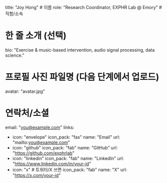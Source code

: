 title: "Joy Hong"          # 이름
role: "Research Coordinator, EXPHR Lab @ Emory"   # 직함/소속
# 한 줄 소개 (선택)
bio: "Exercise & music-based intervention, audio signal processing, data science."

# 프로필 사진 파일명 (다음 단계에서 업로드)
avatar: "avatar.jpg"

# 연락처/소셜
email: "you@example.com"
links:
  - icon: "envelope"
    icon_pack: "fas"
    name: "Email"
    url: "mailto:you@example.com"
  - icon: "github"
    icon_pack: "fab"
    name: "GitHub"
    url: "https://github.com/exphrlab"
  - icon: "linkedin"
    icon_pack: "fab"
    name: "LinkedIn"
    url: "https://www.linkedin.com/in/your-id"
  - icon: "x"         # 트위터/X 쓰면
    icon_pack: "fab"
    name: "X"
    url: "https://x.com/your-id"
